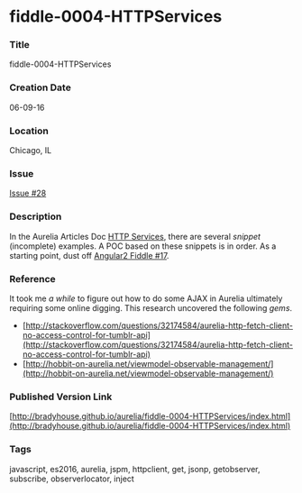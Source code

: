 fiddle-0004-HTTPServices
======

### Title

fiddle-0004-HTTPServices


### Creation Date

06-09-16


### Location

Chicago, IL


### Issue

[Issue #28](https://github.com/bradyhouse/house/issues/28)


### Description

In the Aurelia Articles Doc [HTTP Services](http://aurelia.io/docs.html#/aurelia/fetch-client/1.0.0-beta.1.2.5/doc/article/http-services), there are several _snippet_ (incomplete) examples.  A POC based on these snippets is in order.  As a starting point, dust off [Angular2 Fiddle #17](https://github.com/bradyhouse/house/tree/master/fiddles/angular2/fiddle-0017-AjaxGetRequest).


### Reference

It took me _a while_ to figure out how to do some AJAX in Aurelia ultimately requiring some online digging. This
research uncovered the following _gems_.

*   [http://stackoverflow.com/questions/32174584/aurelia-http-fetch-client-no-access-control-for-tumblr-api](http://stackoverflow.com/questions/32174584/aurelia-http-fetch-client-no-access-control-for-tumblr-api)
*   [http://hobbit-on-aurelia.net/viewmodel-observable-management/](http://hobbit-on-aurelia.net/viewmodel-observable-management/)


### Published Version Link

[http://bradyhouse.github.io/aurelia/fiddle-0004-HTTPServices/index.html](http://bradyhouse.github.io/aurelia/fiddle-0004-HTTPServices/index.html)


### Tags

javascript, es2016, aurelia, jspm, httpclient, get, jsonp, getobserver, subscribe, observerlocator, inject
